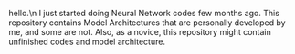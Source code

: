 hello.\n
I just started doing Neural Network codes few months ago.
This repository contains Model Architectures that are personally developed by me, and some are not.
Also, as a novice, this repository might contain unfinished codes and model architecture.
